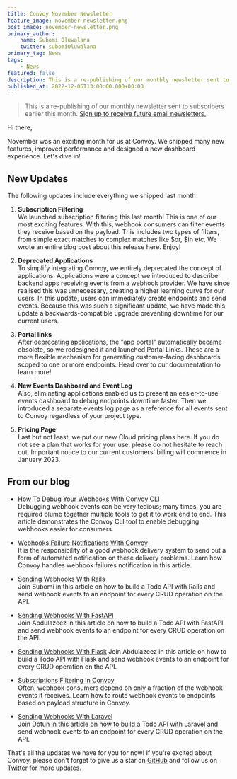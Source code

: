```yaml
---
title: Convoy November Newsletter
feature_image: november-newsletter.png
post_image: november-newsletter.png
primary_author:
    name: Subomi Oluwalana
    twitter: subomiOluwalana
primary_tag: News
tags:
    - News
featured: false
description: This is a re-publishing of our monthly newsletter sent to subscribers earler this month. View to subscribe for future email newsletters.
published_at: 2022-12-05T13:00:00.000+00:00
---
```


> This is a re-publishing of our monthly newsletter sent to subscribers earlier this month. [Sign up to receive future email newsletters.](https://getconvoy.io)

Hi there, 

November was an exciting month for us at Convoy. We shipped many new features, improved performance and designed a new dashboard experience. Let's dive in!

## New Updates
The following updates include everything we shipped last month

1.  **Subscription Filtering**  
    We launched subscription filtering this last month! This is one of our most exciting features. With this, webhook consumers can filter events they receive based on the payload. This includes two types of filters, from simple exact matches to complex matches like $or, $in etc. We wrote an entire blog post about this release here. Enjoy!
 
2. **Deprecated Applications**  
    To simplify integrating Convoy, we entirely deprecated the concept of applications. Applications were a concept we introduced to describe backend apps receiving events from a webhook provider. We have since realised this was unnecessary, creating a higher learning curve for our users. In this update, users can immediately create endpoints and send events. Because this was such a significant update, we have made this update a backwards-compatible upgrade preventing downtime for our current users. 
 
3. **Portal links**     
    After deprecating applications, the "app portal" automatically became obsolete, so we redesigned it and launched Portal Links. These are a more flexible mechanism for generating customer-facing dashboards scoped to one or more endpoints. Head over to our documentation to learn more!
 
4. **New Events Dashboard and Event Log**   
    Also, eliminating applications enabled us to present an easier-to-use events dashboard to debug endpoints downtime faster. Then we introduced a separate events log page as a reference for all events sent to Convoy regardless of your project type. 
 
5. **Pricing Page**     
    Last but not least, we put our new Cloud pricing plans here. If you do not see a plan that works for your use, please do not hesitate to reach out. Important notice to our current customers' billing will commence in January 2023. 

## From our blog

- [How To Debug Your Webhooks With Convoy CLI](/blog/debug-your-webhooks-with-convoy-cli)  
Debugging webhook events can be very tedious; many times, you are required plumb together multiple tools to get it to work end to end. This article demonstrates the Convoy CLI tool to enable debugging webhooks easier for consumers.
 
- [Webhooks Failure Notifications With Convoy](/blog/webhoook-failures-notifications-with-convoy)     
It is the responsibility of a good webhook delivery system to send out a form of automated notification on these delivery problems. Learn how Convoy handles webhook failures notification in this article.
 
- [Sending Webhooks With Rails](/blog/sending-webhooks-with-rails)     
Join Subomi in this article on how to build a Todo API with Rails and send webhook events to an endpoint for every CRUD operation on the API.
 
- [Sending Webhooks With FastAPI](/blog/sending-webhooks-with-fastapi)   
Join Abdulazeez in this article on how to build a Todo API with FastAPI and send webhook events to an endpoint for every CRUD operation on the API.
 
- [Sending Webhooks With Flask](/blog/sending-webhooks-with-flask)
Join Abdulazeez in this article on how to build a Todo API with Flask and send webhook events to an endpoint for every CRUD operation on the API.
 
- [Subscriptions Filtering in Convoy](/blog/introducing-subscriptions-filtering)  
Often, webhook consumers depend on only a fraction of the webhook events it receives. Learn how to route webhook events to endpoints based on payload structure in Convoy.
 
- [Sending Webhooks With Laravel](/blog/sending-webhooks-with-laravel)    
Join Dotun in this article on how to build a Todo API with Laravel and send webhook events to an endpoint for every CRUD operation on the API.
 
That's all the updates we have for you for now! If you're excited about Convoy, please don't forget to give us a star on [GitHub](https://github.com/frain-dev/convoy) and follow us on [Twitter](https://twitter.com/getconvoy) for more updates. 

